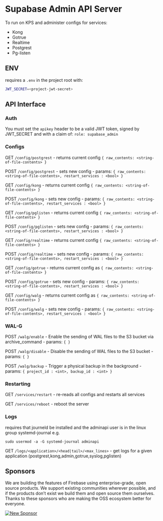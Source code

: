 # Supabase Admin API Server

To run on KPS and administer configs for services:

- Kong
- Gotrue
- Realtime
- Postgrest
- Pg-listen

## ENV

requires a `.env` in the project root with:

```bash
JWT_SECRET=<project-jwt-secret>
```

## API Interface

### Auth

You must set the `apikey` header to be a valid JWT token, signed by JWT_SECRET and with a claim of: `role: supabase_admin`

### Configs

GET `/config/postgrest` - returns current config `{ raw_contents: <string-of-file-contents> }`

POST `/config/postgrest` - sets new config - params: `{ raw_contents: <string-of-file-contents>, restart_services : <bool> }`

GET `/config/kong` - returns current config `{ raw_contents: <string-of-file-contents> }`

POST `/config/kong` - sets new config - params: `{ raw_contents: <string-of-file-contents>, restart_services : <bool> }`

GET `/config/pglisten` - returns current config `{ raw_contents: <string-of-file-contents> }`

POST `/config/pglisten` - sets new config - params: `{ raw_contents: <string-of-file-contents>, restart_services : <bool> }`

GET `/config/realtime` - returns current config `{ raw_contents: <string-of-file-contents> }`

POST `/config/realtime` - sets new config - params: `{ raw_contents: <string-of-file-contents>, restart_services : <bool> }`

GET `/config/gotrue` - returns current config as `{ raw_contents: <string-of-file-contents> }`

POST `/config/gotrue` - sets new config - params: `{ raw_contents: <string-of-file-contents>, restart_services : <bool> }`

GET `/config/walg` - returns current config as `{ raw_contents: <string-of-file-contents> }`

POST `/config/walg` - sets new config - params: `{ raw_contents: <string-of-file-contents>, restart_services : <bool> }`

### WAL-G

POST `/walg/enable` - Enable the sending of WAL files to the S3 bucket via archive_command - params: `{ }`

POST `/walg/disable` - Disable the sending of WAL files to the S3 bucket - params: `{ }`

POST `/walg/backup` - Trigger a physical backup in the background - params: `{ project_id : <int>, backup_id : <int> }`

### Restarting

GET `/services/restart` - re-reads all configs and restarts all services

GET `/services/reboot` - reboot the server

### Logs

requires that journeld be installed and the adminapi user is in the linux group systemd-journal e.g.

`sudo usermod -a -G systemd-journal adminapi`

GET `/logs/<application>/<head|tail>/<max_lines>` - get logs for a given application (postgrest,kong,admin,gotrue,syslog,pglisten)

## Sponsors

We are building the features of Firebase using enterprise-grade, open source products. We support existing communities wherever possible, and if the products don’t exist we build them and open source them ourselves. Thanks to these sponsors who are making the OSS ecosystem better for everyone.

[![New Sponsor](https://user-images.githubusercontent.com/10214025/90518111-e74bbb00-e198-11ea-8f88-c9e3c1aa4b5b.png)](https://github.com/sponsors/supabase)
